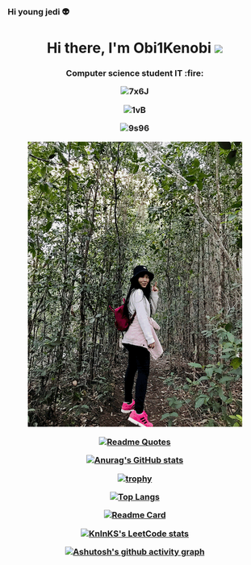 ### Hi young jedi :alien:
<h1 align="center">Hi there, I'm Obi1Kenobi  
<img src="https://github.com/blackcater/blackcater/raw/main/images/Hi.gif" height="32"/></h1>
<h3 align="center">Computer science student IT  :fire:
  
  
 
  
  ![7x6J](https://user-images.githubusercontent.com/115603453/197324559-45d737d8-18c3-4fe3-9cda-a395bc884d7b.gif)

  
  ![1vB](https://user-images.githubusercontent.com/115603453/197324630-43db05b4-a19d-4194-bb4f-3aa915eda41c.gif)

  
  ![9s96](https://user-images.githubusercontent.com/115603453/197324639-6ed10152-2c46-4f8b-9d18-d1d23e1c2a23.gif)

  
 
  ![me](https://github.com/Daisyliu6/Daisyliu6/blob/master/me.gif) 
  
  
  
  
  
  
  
  
  
  

  
  
  [![Readme Quotes](https://quotes-github-readme.vercel.app/api?type=horizontal&theme=dark)](https://github.com/piyushsuthar/github-readme-quotes)
  
  
  
  
  
  [![Anurag's GitHub stats](https://github-readme-stats.vercel.app/api?username=anuraghazra)](https://github.com/anuraghazra/github-readme-stats)
  
  
  
  
  
[![trophy](https://github-profile-trophy.vercel.app/?username=ryo-ma)](https://github.com/ryo-ma/github-profile-trophy)
  
  
  
  
  
[![Top Langs](https://github-readme-stats.vercel.app/api/top-langs/?username=anuraghazra&layout=compact)](https://github.com/anuraghazra/github-readme-stats)

  
  
  
  
  
  [![Readme Card](https://github-readme-stats.vercel.app/api/pin/?username=anuraghazra&repo=github-readme-stats)](https://github.com/anuraghazra/github-readme-stats)

  
  
  
  
  
  [![KnlnKS's LeetCode stats](https://leetcode-stats-six.vercel.app/api?username=KnlnKS&theme=dark)](https://github.com/KnlnKS/leetcode-stats)
 
  
  
  
  
  
  [![Ashutosh's github activity graph](https://activity-graph.herokuapp.com/graph?username=Ashutosh00710)](https://github.com/ashutosh00710/github-readme-activity-graph)
  
  
  
  
  
  
  
  
  
